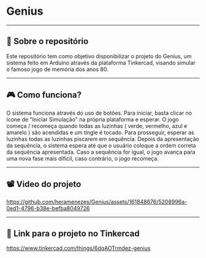 # Genius
---

## 📑 Sobre o repositório

Este repositório tem como objetivo disponibilizar o projeto do Genius, um sistema feito em Arduino através da plataforma Tinkercad, visando simular o famoso jogo de memória dos anos 80.

---

## 🎮 Como funciona?

O sistema funciona através do uso de botões. Para iniciar, basta clicar no ícone de "Iniciar Simulação" na própria plataforma e esperar. O jogo começa / recomeça quando todas as luzinhas ( verde, vermelho, azul e amarelo ) são acendidas e um tingle é tocado. Para prosseguir, esperar as luzinhas todas as luzinhas piscarem em sequência. Depois da apresentação da sequência, o sistema espera até que o usuário coloque a ordem correta da sequência apresentada. Caso a sequência for igual, o jogo avança para uma nova fase mais difícil, caso contrário, o jogo recomeça.

---

## 📽️ Video do projeto

https://github.com/heramenezes/Genius/assets/161848676/5208996a-0ed1-4796-b38e-befba8049726

---

## 🔗 Link para o projeto no Tinkercad

https://www.tinkercad.com/things/6dqAOTrmdez-genius


